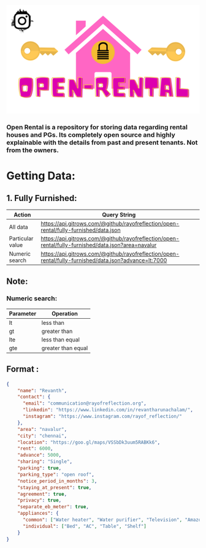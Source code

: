 ![open-rental_banner](./Openrental.png "open-rental")

### Open Rental is a repository for storing data regarding rental houses and PGs. Its completely open source and highly explainable with the details from past and present tenants. Not from the owners.

# Getting Data:

## 1\. Fully Furnished:

| Action | Query String |
| --- | --- |
| All data | https://api.gitrows.com/@github/rayofreflection/open-rental/fully-furnished/data.json |
| Particular value | https://api.gitrows.com/@github/rayofreflection/open-rental/fully-furnished/data.json?area=navalur |
| Numeric search | https://api.gitrows.com/@github/rayofreflection/open-rental/fully-furnished/data.json?advance=lt:7000 |

## Note:

### Numeric search:

|  Parameter   |   Operation  |
| --- | --- |
| lt  | less than |
| gt  | greater than |
| lte | less than equal |
| gte | greater than equal |

## Format :

```JSON
{
    "name": "Revanth",
    "contact": {
      "email": "communication@rayofreflection.org", 
      "linkedin": "https://www.linkedin.com/in/revantharunachalam/",
      "instagram": "https://www.instagram.com/rayof_reflection/"
    },
    "area": "navalur", 
    "city": "chennai", 
    "location": "https://goo.gl/maps/VSSbDk3uum5RABKk6",
    "rent": 6000, 
    "advance": 5000,
    "sharing": "Single", 
    "parking": true, 
    "parking_type": "open roof",
    "notice_period_in_months": 3,
    "staying_at_present": true, 
    "agreement": true, 
    "privacy": true,
    "separate_eb_meter": true,
    "appliances": {
      "common": ["Water heater", "Water purifier", "Television", "Amazon fire TV stick", "Shoe rack", "Washing machine"], 
      "individual": ["Bed", "AC", "Table", "Shelf"]
    }
}
```
